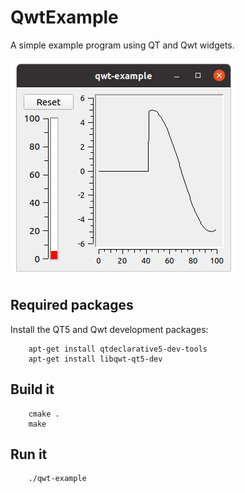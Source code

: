 # QwtExample

A simple example program using QT and Qwt widgets.

![alt tag](screenshot.png)

## Required packages

Install the QT5 and Qwt development packages:

```
    apt-get install qtdeclarative5-dev-tools
    apt-get install libqwt-qt5-dev
```

## Build it

```
    cmake .
    make
```

## Run it

```
    ./qwt-example
```
